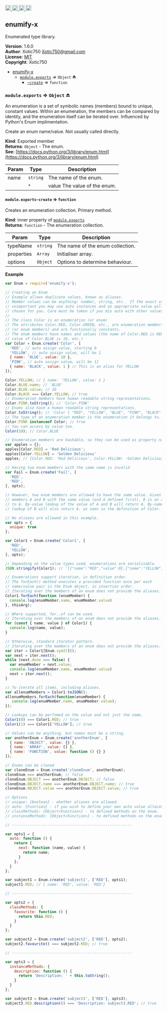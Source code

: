 <a href="https://travis-ci.org/Xotic750/enumify-x"
   title="Travis status">
<img
   src="https://travis-ci.org/Xotic750/enumify-x.svg?branch=master"
   alt="Travis status" height="18"/>
</a>
<a href="https://david-dm.org/Xotic750/enumify-x"
   title="Dependency status">
<img src="https://david-dm.org/Xotic750/enumify-x.svg"
   alt="Dependency status" height="18"/>
</a>
<a href="https://david-dm.org/Xotic750/enumify-x#info=devDependencies"
   title="devDependency status">
<img src="https://david-dm.org/Xotic750/enumify-x/dev-status.svg"
   alt="devDependency status" height="18"/>
</a>
<a href="https://badge.fury.io/js/enumify-x" title="npm version">
<img src="https://badge.fury.io/js/enumify-x.svg"
   alt="npm version" height="18"/>
</a>
<a name="module_enumify-x"></a>

## enumify-x
Enumerated type library.

**Version**: 1.6.0  
**Author**: Xotic750 <Xotic750@gmail.com>  
**License**: [MIT](&lt;https://opensource.org/licenses/MIT&gt;)  
**Copyright**: Xotic750  

* [enumify-x](#module_enumify-x)
    * [`module.exports`](#exp_module_enumify-x--module.exports) ⇒ <code>Object</code> ⏏
        * [`~create`](#module_enumify-x--module.exports..create) ⇒ <code>function</code>

<a name="exp_module_enumify-x--module.exports"></a>

### `module.exports` ⇒ <code>Object</code> ⏏
An enumeration is a set of symbolic names (members) bound to unique, constant
values. Within an enumeration, the members can be compared by identity, and
the enumeration itself can be iterated over.
Influenced by Python's Enum implimentation.

Create an enum name/value. Not usually called directly.

**Kind**: Exported member  
**Returns**: <code>Object</code> - The enum.  
**See**: [https://docs.python.org/3/library/enum.html](https://docs.python.org/3/library/enum.html)  

| Param | Type | Description |
| --- | --- | --- |
| name | <code>string</code> | The name of the enum. |
|  | <code>\*</code> | value The value of the enum. |

<a name="module_enumify-x--module.exports..create"></a>

#### `module.exports~create` ⇒ <code>function</code>
Creates an enumeration collection. Primary method.

**Kind**: inner property of [<code>module.exports</code>](#exp_module_enumify-x--module.exports)  
**Returns**: <code>function</code> - The enumeration collection.  

| Param | Type | Description |
| --- | --- | --- |
| typeName | <code>string</code> | The name of the enum collection. |
| properties | <code>Array</code> | Initialiser array. |
| options | <code>Object</code> | Options to determine behaviour. |

**Example**  
```js
var Enum = require('enumify-x');

// Creating an Enum
// Example allows duplicate values, known as aliases.
// Member values can be anything: number, string, etc.. If the exact value is
// unimportant you may use auto instances and an appropriate value will be
// chosen for you. Care must be taken if you mix auto with other values.
//
// The class Color is an enumeration (or enum)
// The attributes Color.RED, Color.GREEN, etc., are enumeration members
// (or enum members) and are functionally constants.
// The enum members have names and values (the name of Color.RED is RED,
// value of Color.BLUE is 10, etc.)
var Color = Enum.create('Color', [
  'RED', // auto assign value, starting 0
  'YELLOW', // auto assign value, will be 1
  { name: 'BLUE', value: 10 },
  'PINK', // auto assign value, will be 11
  { name: 'BLACK', value: 1 } // This is an alias for YELLOW
]);

Color.YELLOW; // { name: 'YELLOW', value: 1 }
Color.BLUE.name; // 'BLUE'
Color.BLUE.value; // 10
Color.BLACK === Color.YELLOW; // true
// Enumeration members have human readable string representations.
Color.PINK.toString(); // 'Color.PINK'
// Enums also have a human readable string representations.
Color.toString(); // 'Color { "RED", "YELLOW", "BLUE", "PINK", "BLACK" }'
// The type of an enumeration member is the enumeration it belongs to.
Color.PINK instanceof Color; // true
// You can access by value too.
Color(10); // Color.BLUE

// Enumeration members are hashable, so they can be used as property names.
var apples = {};
apples[Color.RED] = 'Red Delicious';
apples[Color.YELLOW] = 'Golden Delicious'
apples; // {Color.RED: 'Red Delicious', Color.YELLOW: 'Golden Delicious'}

// Having two enum members with the same name is invalid
var Fail = Enum.create('Fail', [
  'RED',
  'RED',
], opts);

// However, two enum members are allowed to have the same value. Given two
// members A and B with the same value (and A defined first), B is an alias
// to A. By-value lookup of the value of A and B will return A. By-name
// lookup of B will also return A. as seen in the definition of Color.

// No aliases are allowed in this example.
var opts = {
  unique: true
};

var Color1 = Enum.create('Color1', [
  'RED',
  'YELLOW',
], opts);

// Depending on the value types used, enumerations are serialisable.
JSON.stringify(Color1); // '[{"name":"RED","value":0},{"name":"YELLOW","value":1}]'

// Enumerations support iteration, in definition order.
// The forEach() method executes a provided function once per each
// name/value pair in the Enum object, in insertion order.
// Iterating over the members of an enum does not provide the aliases.
Color1.forEach(function (enumMember) {
  console.log(enumMember.name, enumMember.value)
}, thisArg);

// Where supported, for..of can be used.
// Iterating over the members of an enum does not provide the aliases.
for (const { name, value } of Color1) {
  console.log(name, value);
}

// Otherwise, standard iterator pattern.
// Iterating over the members of an enum does not provide the aliases.
var iter = Color1[Enum.symIt]();
var next = iter.next();
while (next.done === false) {
  var enumMember = next.value;
  console.log(enumMember.name, enumMember.value)
  next = iter.next();
}

// To iterate all items, including aliases.
var allenumMembers = Color1.toJSON();
allenumMembers.forEach(function(enumMember) {
   console.log(enumMember.name, enumMember.value);
});

// Lookups can be perfomed on the value and not just the name.
Color1(0) === Color1.RED; // true
Color1(1) === Color1['YELLOW']; // true

// Values can be anything, but names must be a string.
var anotherEnum = Enum.create('anotherEnum', [
  { name: 'OBJECT', value: {} },
  { name: 'ARRAY', value: [] },
  { name: 'FUNCTION', value: function () {} }
]);

// Enums can be cloned
var cloneEnum = Enum.create('cloneEnum', anotherEnum);
cloneEnum === anotherEnum; // false
cloneEnum.OBJECT === anotherEnum.OBJECT; // false
cloneEnum.OBJECT.name === anotherEnum.OBJECT.name; // true
cloneEnum.OBJECT.value === anotherEnum.OBJECT.value; // true

// Options
// unique: {boolean} - whether aliases are allowed.
// auto: {Function} - if you wish to define your own auto value allocation.
// classMethods: {Object<Function>} - to defined methods on the enum.
// instanceMethods: {Object<Function>} - to defined methods on the enum members.

// ------------------------------------------------------

var opts1 = {
  auto: function () {
    return {
      next: function (name, value) {
        return name;
      }
    };
  }
};

var subject1 = Enum.create('subject1', ['RED'], opts1);
subject1.RED; // { name: 'RED', value: 'RED'}

// ------------------------------------------------------

var opts2 = {
  classMethods: {
    favourite: function () {
      return this.RED;
    }
  }
};

var subject2 = Enum.create('subject2', ['RED'], opts2);
subject2.favourite() === subject2.RED; // true

// ------------------------------------------------------

var opts3 = {
  instanceMethods: {
    description: function () {
      return 'Description: ' + this.toString();
    }
  }
};

var subject3 = Enum.create('subject3', ['RED'], opts3);
subject3.RED.description()) === 'Description: subject3.RED'; // true
```
